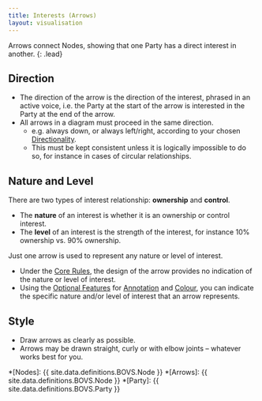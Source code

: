 ```yaml
---
title: Interests (Arrows)
layout: visualisation
---
```


Arrows connect Nodes, showing that one Party has a direct interest in another.
{: .lead}


## Direction

* The direction of the arrow is the direction of the interest, phrased in an active voice, i.e. the Party at the start of the arrow is interested in the Party at the end of the arrow.
* All arrows in a diagram must proceed in the same direction.
  * e.g. always down, or always left/right, according to your chosen [Directionality](/visualisation/core/directionality).
  * This must be kept consistent unless it is logically impossible to do so, for instance in cases of circular relationships.
  

## Nature and Level

There are two types of interest relationship: **ownership** and **control**.

* The **nature** of an interest is whether it is an ownership or control interest.
* The **level** of an interest is the strength of the interest, for instance 10% ownership vs. 90% ownership.

Just one arrow is used to represent any nature or level of interest.

* Under the [Core Rules](/visualisation/core), the design of the arrow provides no indication of the nature or level of interest.
* Using the [Optional Features](/visualisation/optional) for [Annotation](/visualisation/optional/annotation) and [Colour](/visualisation/optional/colour), you can indicate the specific nature and/or level of interest that an arrow represents.


## Style

* Draw arrows as clearly as possible.
* Arrows may be drawn straight, curly or with elbow joints – whatever works best for you.


*[Nodes]: {{ site.data.definitions.BOVS.Node }}
*[Arrows]: {{ site.data.definitions.BOVS.Node }}
*[Party]: {{ site.data.definitions.BOVS.Party }}